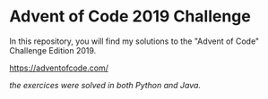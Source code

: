 # Advent of Code 2019 Challenge 

In this repository, you will find my solutions to the "Advent of Code" Challenge Edition 2019.

https://adventofcode.com/


*the exercices were solved in both Python and Java.*
